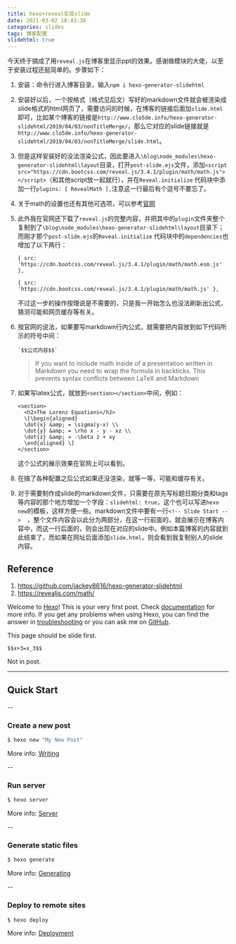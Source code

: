 ```yaml
---
title: hexo+reveal实现slide
date: 2021-03-02 18:43:38
categories: slides
tags: 博客配置
slidehtml: true
---
```


今天终于搞成了用`reveal.js`在博客里显示ppt的效果。感谢做模块的大佬，以至于安装过程还挺简单的。步骤如下：

1. 安装：命令行进入博客目录，输入`npm i hexo-generator-slidehtml`

2. 安装好以后，一个按格式（格式见后文）写好的markdown文件就会被渲染成slide格式的html网页了，需要访问的时候，在博客的链接后面加`slide.html`即可，比如某个博客的链接是`http://www.clo5de.info/hexo-generator-slidehtml/2019/04/03/nonTitleMerge/`，那么它对应的slide链接就是`http://www.clo5de.info/hexo-generator-slidehtml/2019/04/03/nonTitleMerge/slide.html`。

3. 但是这样安装好的没法渲染公式，因此要进入`\blog\node_modules\hexo-generator-slidehtml\layout`目录，打开`post-slide.ejs`文件，添加`<script src="https://cdn.bootcss.com/reveal.js/3.4.1/plugin/math/math.js"></script>`（和其他script放一起就行），并在`Reveal.initialize` 代码块中添加一行`plugins: [ RevealMath ],`注意这一行最后有个逗号不要忘了。

4. 关于math的设置也还有其他可选项，可以参考[官网](https://revealjs.com/math/)

5. 此外我在官网还下载了`reveal.js`的完整内容，并把其中的`plugin`文件夹整个复制到了`\blog\node_modules\hexo-generator-slidehtml\layout`目录下；而刚才那个`post-slide.ejs`的`Reveal.initialize` 代码块中的`dependencies`也增加了以下两行：

   `{ src: 'https://cdn.bootcss.com/reveal.js/3.4.1/plugin/math/math.esm.js' },`

   `{ src: 'https://cdn.bootcss.com/reveal.js/3.4.1/plugin/math/math.js' },`

   不过这一步的操作按理说是不需要的，只是我一开始怎么也没法刷新出公式，猜测可能和网页缓存等有关。

6. 按官网的说法，如果要写markdown行内公式，就需要把内容放到如下代码所示的符号中间：

   ```
   `$$公式内容$$`
   ```

   > If you want to include math inside of a presentation written in Markdown you need to wrap the formula in backticks. This prevents syntax conflicts between LaTeX and Markdown

7. 如果写latex公式，就放到`<section></section>`中间，例如：

   ```
   <section>
     <h2>The Lorenz Equations</h2>
     \[\begin{aligned}
     \dot{x} &amp; = \sigma(y-x) \\
     \dot{y} &amp; = \rho x - y - xz \\
     \dot{z} &amp; = -\beta z + xy
     \end{aligned} \]
   </section>
   ```

   这个公式的展示效果在官网上可以看到。

8. 在搞了各种配置之后公式如果还没渲染，就等一等，可能和缓存有关。

9. 对于需要制作成slide的markdown文件，只需要在原先写标题日期分类和tags等内容的那个地方增加一个字段：`slidehtml: true`，这个也可以写进`hexo new`的模板，这样方便一些。markdown文件中要有一行`<!-- Slide Start -->  `，整个文件内容会以此分为两部分，在这一行前面的，就会展示在博客内容中，而这一行后面的，则会出现在对应的slide中。例如本篇博客的内容就到此结束了，而如果在网址后面添加`slide.html`，则会看到我复制别人的slide内容。

## Reference

1. https://github.com/jackey8616/hexo-generator-slidehtml
2. https://revealjs.com/math/

<!-- Slide Start -->  

Welcome to [Hexo](https://hexo.io/)! This is your very first post. Check [documentation](https://hexo.io/docs/) for more info. If you get any problems when using Hexo, you can find the answer in [troubleshooting](https://hexo.io/docs/troubleshooting.html) or you can ask me on [GitHub](https://github.com/hexojs/hexo/issues).

This page should be slide first.  

`$$x+3=x_3$$`

Not in post.  



---

## Quick Start

--

### Create a new post

``` bash
$ hexo new "My New Post"
```

More info: [Writing](https://hexo.io/docs/writing.html)

--

### Run server

``` bash
$ hexo server
```

More info: [Server](https://hexo.io/docs/server.html)

--

### Generate static files

``` bash
$ hexo generate
```

More info: [Generating](https://hexo.io/docs/generating.html)

--

### Deploy to remote sites

``` bash
$ hexo deploy
```

More info: [Deployment](https://hexo.io/docs/deployment.html)
